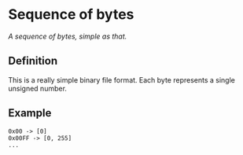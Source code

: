 # Sequence of bytes

*A sequence of bytes, simple as that.*

## Definition

This is a really simple binary file format. Each byte represents a single unsigned number.

## Example

```
0x00 -> [0]
0x00FF -> [0, 255]
...
```
